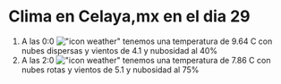 # Clima en Celaya,mx en el dia 29

1. A las 0:0 !["icon weather"](http://openweathermap.org/img/w/03n.png) tenemos una temperatura de 9.64 C con nubes dispersas y  vientos de 4.1 y nubosidad al 40%
1. A las 2:0 !["icon weather"](http://openweathermap.org/img/w/04n.png) tenemos una temperatura de 7.86 C con nubes rotas y  vientos de 5.1 y nubosidad al 75%
